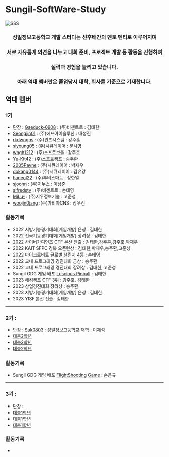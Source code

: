 # Sungil-SoftWare-Study
![SSS](https://user-images.githubusercontent.com/82009667/186346518-da8b77d5-ff79-4f84-8240-f2c17936d9f0.png)

<div align="center">
  <h3> 성일정보고등학교 개발 스터디는 선후배간의 멘토 멘티로 이루어지며</h3>
  <h3> 서로 자유롭게 의견을 나누고 대회 준비, 프로젝트 개발 등 활동을 진행하며</h3>
  <h3> 실력과 경험을 늘리고 있습니다.</h3>
  <h3> 아래 역대 멤버란은 졸업당시 대학, 회사를 기준으로 기재합니다. </h3>
</div>

## 역대 멤버
### 1기 
- 단장 : [Gaeduck-0908](https://github.com/Gaeduck-0908) : (주)비젠트로 : 김태한
- [Seongjin01](https://github.com/Seongjin01) : (주)에프아이솔루션 : 배성진
- [rkdwngns](https://github.com/rkdwngns) : (주)윈즈시스템 : 강주훈
- [siyoung05](https://github.com/siyoung05) : (주)시큐레이어 : 문시영
- [wngh1212](https://github.com/wngh1212) : (주)소프트보울 : 강주호
- [Yu-Kit42](https://github.com/Yu-Kit42) : (주)소프트캠프 : 송주환
- [2005Payne](https://github.com/2005Payne) : (주)시큐레이어 : 박재우
- [dokang0144](https://github.com/dokang0144) : (주)시큐레이어 : 김유강
- [haneol22](https://github.com/haneol22) : (주)투비스마트 : 정한얼
- [sjoonn](https://github.com/sjoonn) : (주)지누스 : 이상준
- [alfredsty](https://github.com/alfredsty) : (주)비젠트로 : 손태영
- [MiLu-](https://github.com/kojoonseong) : (주)지우정보기술 : 고준성
- [woojin0jang](https://github.com/woojin0jang) :(주)가비아CNS : 장우진

### 활동기록
- 2022 지방기능경기대회[게임개발] 은상 : 김태한
- 2022 전국기능경기대회[게임개발] 장려상 : 김태한
- 2022 사이버가디언즈 CTF 본선 진출 : 김태한,강주훈,강주호,박재우
- 2022 KAIT SFPC 경북 오픈런상 : 김태한,박재우,송주환,고준성
- 2022 마이크로비트 글로벌 챌린지 4등 : 손태영
- 2022 교내 프로그래밍 경진대회 금상 : 송주환
- 2022 교내 프로그래밍 경진대회 장려상 : 김태한, 고준성
- Sungil GDG 게임 배포 [Luscious Pinball](https://sungili-gdg.co.kr/games) : 김태한
- 2023 해킹캠프 CTF 3위 : 강주호, 김태한
- 2023 상업경진대회 장려상 : 송주환
- 2023 지방기능경기대회[게임개발] 은상 : 김태한
- 2023 YISF 본선 진출 : 김태한
---

### 2기 : 
- 단장 : [Suk0803](https://github.com/Suk0803) : 성일정보고등학교 재학 : 이제석
- [대충2학년](https://gitub.com/깃허브아이디)
- [대충2학년](https://gitub.com/깃허브아이디)
- [대충2학년](https://gitub.com/깃허브아이디)

### 활동기록
- Sungil GDG 게임 배포 [FlightShooting Game](https://sungili-gdg.co.kr/games) : 손은규

---

### 3기 : 
- 단장 : 
- [대충1학년](https://gitub.com/깃허브아이디)
- [대충1학년](https://gitub.com/깃허브아이디)
- [대충1학년](https://gitub.com/깃허브아이디)

### 활동기록
- 

